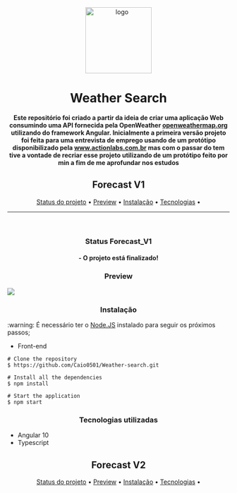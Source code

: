 <header>
  <div align="center" ><img src="./img/gummy-autumn.png" alt="logo" style=" width="150" height="150"/></div>
  <h1 align="center"> Weather Search</h1>
  <p align="center"> 
    <strong>
      Este repositório foi criado a partir da ideia de criar uma aplicação Web consumindo uma API fornecida pela OpenWeather
      <a href="https://openweathermap.org">openweathermap.org</a> utilizando do framework Angular. Inicialmente a primeira versão projeto foi feita para uma entrevista de             emprego usando de um protótipo disponibilizado pela <a href="https://www.actionlabs.com.br/">www.actionlabs.com.br</a> mas com o passar do tem tive a vontade de recriar         esse projeto utilizando de um protótipo feito por min a fim de me aprofundar nos estudos 
    </strong> 
  </p>
  <h2 align="center">Forecast V1</h2>
  <p align="center"> 
    <a href="#status_v1">Status do projeto</a> •
    <a href="#preview">Preview</a> •
    <a href="#instalacao">Instalação</a> •
    <a href="#tecnologias">Tecnologias</a> •
  </p>
  <hr/>
</header>
<main>
  <div id="status_v1">
    <h3 align="center">Status Forecast_V1</h3>
    <h4 align="center">
      - O projeto está finalizado!
    </h4>
  </div>
  <div id="preview_v1">
    <h3 align="center">Preview</h3>
    <img src="./img/Preview.gif">
  </div>
  <div id="instalacao_v1">
    <h3 align="center">Instalação</h3>
    <p> :warning: É necessário ter o <a href="https://nodejs.org/en/" target="_blank">Node.JS</a> instalado para seguir os próximos passos; </p>
  <ul><li>Front-end</li></ul>

    # Clone the repository
    $ https://github.com/Caio0501/Weather-search.git
    
    # Install all the dependencies
    $ npm install

    # Start the application
    $ npm start

  <div id="tecnologias_v1">
    <h3 align="center">Tecnologias utilizadas</h3>
    <ul>
      <li>Angular 10</li>
      <li>Typescript</li>
    </ul>
  </div>
</main>
<section>
  <h2 align="center">Forecast V2</h2>
  <p align="center"> 
    <a href="#status_v2">Status do projeto</a> •
    <a href="#preview_v2">Preview</a> •
    <a href="#instalacao_v2">Instalação</a> •
    <a href="#tecnologias_v2">Tecnologias</a> •
  </p>
</section>

